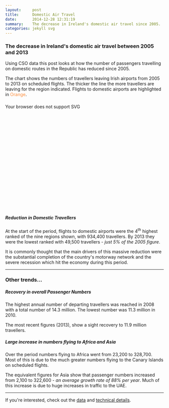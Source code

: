 ```yaml
---
layout:     post
title:      Domestic Air Travel
date:       2014-12-28 12:31:19
summary:    The decrease in Ireland's domestic air travel since 2005.
categories: jekyll svg
---
```


<head>
  <style>
  .svg-container_16-9 { 
    display: inline-block;
    position: relative;
    width: 100%;
    padding-bottom: 56.25%; 
    vertical-align: middle; 
    overflow: hidden;
    margin-top: 0.5rem;
    margin-bottom: 2rem;
  }

  .svg-container_sq { 
    display: inline-block;
    position: relative;
    width: 100%;
    padding-bottom: 100%; 
    vertical-align: middle; 
    overflow: hidden; 
  } 

  .svg-content { 
    display: inline-block;
    position: absolute;
    top: 0;
    left: 0;
  }
  </style>
</head>

### The decrease in Ireland's domestic air travel between 2005 and 2013

Using CSO data this post looks at how the number of passengers travelling on domestic routes in the Republic has reduced since 2005.

The chart shows the numbers of travellers leaving Irish airports from 2005 to 2013 on scheduled flights. The thicker the line the more travellers are leaving for the region indicated. Flights to domestic airports are highlighted in <span style="color: rgb(253,141,60);">Orange</span>.

<div class="svg-container_16-9">
  <object type="image/svg+xml" data="{{ site.baseurl }}/images/141224_DestRegionsYears_GreyIreland.svg" width="100%" height="100%" class="svg-content">Your browser does not support SVG
  </object>
</div>

##### Reduction in Domestic Travellers

At the start of the period, flights to domestic airports were the 4<sup>th</sup> highest ranked of the nine regions shown, with 934,400 travellers. By 2013 they were the lowest ranked with 49,500 travellers -  _just 5% of the 2005 figure_.

It is commonly thought that the main drivers of this massive reduction were the substantial completion of the country's motorway network and the severe recession which hit the economy during this period.

---

### Other trends...

##### Recovery in overall Passenger Numbers

The highest annual number of departing travellers was reached in 2008 with a total number of 14.3 million. The lowest number was 11.3 million in 2010.

The most recent figures (2013), show a sight recovery to 11.9 million travellers.

##### Large increase in numbers flying to Africa and Asia

Over the period numbers flying to Africa went from 23,200 to 328,700. Most of this is due to the much greater numbers flying to the Canary Islands on scheduled flights.

The equivalent figures for Asia show that passenger numbers increased from 2,100 to 322,600 - _an average growth rate of 88% per year_. Much of this increase is due to huge increases in traffic to the UAE.

---

If you're interested, check out the [data](https://github.com/prockley/Air_Passengers_Dep_raw.densitydesign/tree/master/data) and [technical details](https://github.com/prockley/Air_Passengers_Dep_raw.densitydesign/tree/master).